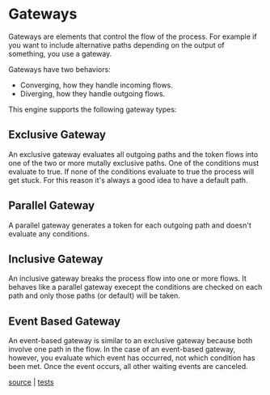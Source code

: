 # Gateways

Gateways are elements that control the flow of the process. For example if you want to include alternative paths depending on the output of something, you use a gateway.

Gateways have two behaviors:

* Converging, how they handle incoming flows.
* Diverging, how they handle outgoing flows.

This engine supports the following gateway types:

## Exclusive Gateway

An exclusive gateway evaluates all outgoing paths and the token flows into one of the two or more mutally exclusive paths. One of the conditions must evaluate to true. If none of the conditions evaluate to true the process will get stuck. For this reason it's always a good idea to have a default path.

## Parallel Gateway

A parallel gateway generates a token for each outgoing path and doesn't evaluate any conditions.

## Inclusive Gateway

An inclusive gateway breaks the process flow into one or more flows. It behaves like a parallel gateway execept the conditions are checked on each path and only those paths (or default) will be taken.

## Event Based Gateway

An event-based gateway is similar to an exclusive gateway because both involve one path in the flow. In the case of an event-based gateway, however, you evaluate which event has occurred, not which condition has been met. Once the event occurs, all other waiting events are canceled.

[source](../lib/bpmn/gateway.rb) | [tests](../test/bpmn/gateway.rb)